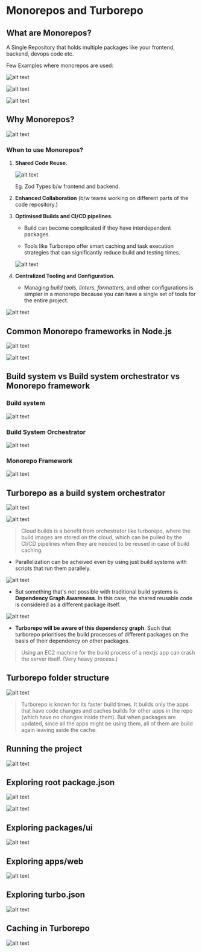 # Monorepos and Turborepo

## What are Monorepos?

A Single Repository that holds multiple packages like your frontend, backend, devops code etc.

Few Examples where monorepos are used:

![alt text](image-1.png)

![alt text](image-2.png)

![alt text](image.png)

## Why Monorepos?

![alt text](image-3.png)

### When to use Monorepos?

1. **Shared Code Reuse.**

    ![alt text](image-4.png)

    Eg. Zod Types b/w frontend and backend.

2. **Enhanced Collaboration** (b/w teams working on different parts of the code repository.)

3. **Optimised Builds and CI/CD pipelines.**

    - Build can become complicated if they have interdependent packages.

    - Tools like Turborepo offer smart caching and task execution strategies that can significantly reduce build and testing times.

    ![alt text](image-5.png)

4. **Centralized Tooling and Configuration.**

    - Managing *build tools*, *linters*, *formatters*, and other configurations is simpler in a monorepo because you can have
    a single set of tools for the entire project.

![alt text](image-6.png)

## Common Monorepo frameworks in Node.js

![alt text](image-7.png)

![alt text](image-8.png)

## Build system vs Build system orchestrator vs Monorepo framework

### Build system

![alt text](image-9.png)

### Build System Orchestrator

![alt text](image-10.png)

### Monorepo Framework

![alt text](image-11.png)

## Turborepo as a build system orchestrator

![alt text](image-12.png)

![alt text](image-13.png)

>Cloud builds is a benefit from orchestrator like turborepo, where the build images are stored on the cloud, which can be pulled by the CI/CD pipelines when they are needed to be reused in case of build caching.

- Parallelization can be acheived even by using just build systems with scripts that run them parallely.

![alt text](image-15.png)

- But something that's not possible with traditional build systems is **Dependency Graph Awareness**. In this case, the shared reusable code is considered as a different package itself.

![alt text](image-14.png)

- **Turborepo will be aware of this dependency graph**. Such that turborepo prioritises the build processes of different packages on the basis of their dependency on other packages.

>Using an EC2 machine for the build process of a nextjs app can crash the server itself. (Very heavy process.)

## Turborepo folder structure

![alt text](image-16.png)

> Turborepo is known for its faster build times. It builds only the apps that have code changes and caches builds for other apps in the repo (which have no changes inside them). But when packages are updated, since all the apps might be using them, all of them are build again leaving aside the cache.

## Running the project

![alt text](image-17.png)

## Exploring root package.json

![alt text](image-18.png)

![alt text](image-19.png)

## Exploring packages/ui

![alt text](image-20.png)

## Exploring apps/web

![alt text](image-21.png)

## Exploring turbo.json

![alt text](image-22.png)

## Caching in Turborepo

![alt text](image-23.png)
